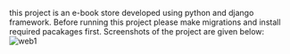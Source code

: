 

this project is an e-book store developed using python and django framework.
Before running this project please make migrations and install required pacakages first.
Screenshots of the project are given below:
![web1](https://user-images.githubusercontent.com/66542933/177370149-3cb6103f-009f-4a77-a8b1-36cc9122a823.png)

